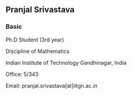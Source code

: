 ## Pranjal Srivastava



### Basic



Ph.D Student  (3rd year) 

Discipline of Mathematics

Indian Institute of Technology Gandhinagar, India

Office: 5/343

Email: pranjal.srivastava[at]iitgn.ac.in



```

